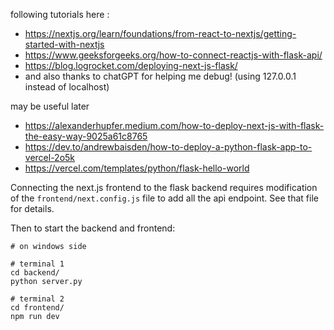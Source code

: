 following tutorials here : 
- https://nextjs.org/learn/foundations/from-react-to-nextjs/getting-started-with-nextjs
- https://www.geeksforgeeks.org/how-to-connect-reactjs-with-flask-api/
- https://blog.logrocket.com/deploying-next-js-flask/
- and also thanks to chatGPT for helping me debug!  (using 127.0.0.1 instead of localhost)

may be useful later
- https://alexanderhupfer.medium.com/how-to-deploy-next-js-with-flask-the-easy-way-9025a61c8765
- https://dev.to/andrewbaisden/how-to-deploy-a-python-flask-app-to-vercel-2o5k
- https://vercel.com/templates/python/flask-hello-world

Connecting the next.js frontend to the flask backend requires modification of the ```frontend/next.config.js``` file to add all the api endpoint.  See that file for details.

Then to start the backend and frontend:

```
# on windows side

# terminal 1
cd backend/
python server.py

# terminal 2
cd frontend/
npm run dev
```


